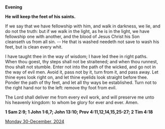 **Evening**

**He will keep the feet of his saints.**
 
If we say that we have fellowship with him, and walk in darkness, we lie, and do not the truth: but if we walk in the light, as he is in the light, we have fellowship one with another, and the blood of Jesus Christ his Son cleanseth us from all sin. -- He that is washed needeth not save to wash his feet, but is clean every whit.
 
I have taught thee in the way of wisdom; I have led thee in right paths. When thou goest, thy steps shall not be straitened; and when thou runnest, thou shalt not stumble. Enter not into the path of the wicked, and go not in the way of evil men. Avoid it, pass not by it, turn from it, and pass away. Let thine eyes look right on, and let thine eyelids look straight before thee. Ponder the path of thy feet, and let all thy ways be established. Turn not to the right hand nor to the left: remove thy foot from evil.
 
The Lord shall deliver me from every evil work, and will preserve me unto his heavenly kingdom: to whom be glory for ever and ever. Amen.  

**1 Sam 2:9; 1 John 1:6,7; John 13:10; Prov 4:11,12,14,15,25-27; 2 Tim 4:18**

[Monday 30-December, 2024](https://t.me/daily_light)
